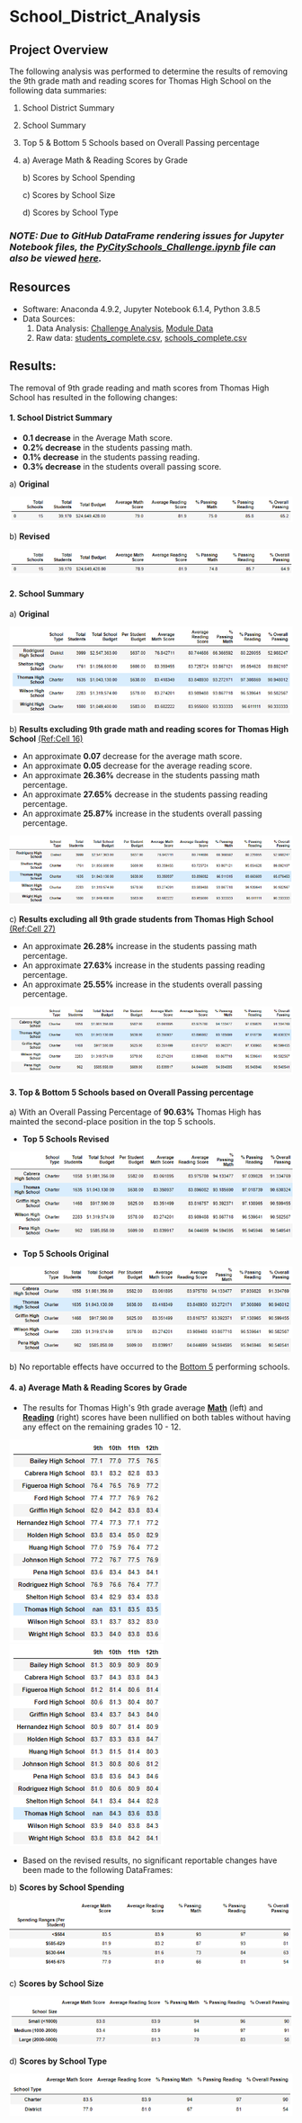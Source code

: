 # School_District_Analysis

## Project Overview

The following analysis was performed to determine the results of removing the 9th grade math and reading scores for Thomas High School on the following data summaries:

1. School District Summary
2. School Summary
3. Top 5 & Bottom 5 Schools based on Overall Passing percentage
4. a) Average Math & Reading Scores by Grade
   
   b) Scores by School Spending
   
   c) Scores by School Size
   
   d) Scores by School Type

### ***NOTE: Due to GitHub DataFrame rendering issues for Jupyter Notebook files, the [PyCitySchools_Challenge.ipynb](PyCitySchools_Challenge.ipynb) file can also be viewed [here](https://nbviewer.jupyter.org/github/joshb738/School_District_Analysis/blob/main/PyCitySchools_Challenge.ipynb).***

## Resources 
- Software: Anaconda 4.9.2, Jupyter Notebook 6.1.4, Python 3.8.5
- Data Sources: 
   1. Data Analysis: [Challenge Analysis](PyCitySchools_Challenge.ipynb), [Module Data](PyCitySchools.ipynb)
   2. Raw data: [students_complete.csv](Resources/students_complete.csv), [schools_complete.csv](Resources/schools_complete.csv)

## Results: 

The removal of 9th grade reading and math scores from Thomas High School has resulted in the following changes:  

#### 1. **School District Summary**
   - **0.1 decrease** in the Average Math score.
   - **0.2% decrease** in the students passing math.
   - **0.1% decrease** in the students passing reading.
   - **0.3% decrease** in the students overall passing score.
   
   a) **Original**
   <p align="left">
   <img src="Resources/district_summary_original.PNG">
   </p>
   
   b) **Revised**    
   <p align="left">
   <img src="Resources/district_summary_revised.PNG">
   </p>
   
#### 2. **School Summary**
   
   a) **Original** 
   
   <p align="left">
   <img src="Resources/per_school_summary_original.PNG">
   </p>
   
   b) **Results excluding 9th grade math and reading scores for Thomas High School**   [(Ref:Cell 16)](https://nbviewer.jupyter.org/github/joshb738/School_District_Analysis/blob/main/PyCitySchools_Challenge.ipynb)
   
   - An approximate **0.07** decrease for the average math score.
   - An approximate **0.05** decrease for the average reading score.
   - An approximate **26.36%** decrease in the students passing math percentage.
   - An approximate **27.65%** decrease in the students passing reading percentage.
   - An approximate **25.87%** increase in the students overall passing percentage. 
   
   <p align="left">
   <img src="Resources/per_school_summary_WOTHS9.PNG">
   </p>
   
   c) **Results excluding all 9th grade students from Thomas High School**    [(Ref:Cell 27)](https://nbviewer.jupyter.org/github/joshb738/School_District_Analysis/blob/main/PyCitySchools_Challenge.ipynb)
   
   - An approximate **26.28%** increase in the students passing math percentage.
   - An approximate **27.63%** increase in the students passing reading percentage.
   - An approximate **25.55%** increase in the students overall passing percentage. 
   
   <p align="left">
   <img src="Resources/per_school_summary_revised1.PNG">
   </p>

#### 3. **Top & Bottom 5 Schools based on Overall Passing percentage**
   
   a) With an Overall Passing Percentage of **90.63%** Thomas High has mainted the second-place position in the top 5 schools.
   
   - **Top 5 Schools Revised** 
   <p align="left">
   <img src="Resources/top5_schools_revised.PNG">
   </p>
   
   - **Top 5 Schools Original**
   <p align="left">
   <img src="Resources/top5_schools_original.PNG">
   </p>
   
   b) No reportable effects have occurred  to the [Bottom 5](Resources/bottom5_schools_revised.PNG) performing schools.
   
#### 4. a) Average Math & Reading Scores by Grade
   - The results for Thomas High's 9th grade average [**Math**](Resources/average_math_score_revised.PNG) (left) and [**Reading**](Resources/average_reading_score_revised.PNG) (right) scores have been nullified on both tables without having any effect on the remaining grades 10 - 12.
  
  <img src="Resources/average_math_score_revised.PNG"> <img src="Resources/average_reading_score_revised.PNG">
   
  - Based on the revised results, no significant reportable changes have been made to the following DataFrames:
  
   b) **Scores by School Spending**
   <p align="left">
   <img src="Resources/scores_spending_summary.PNG">
   </p>
   
   c) **Scores by School Size**
   <p align="left">
   <img src="Resources/scores_size_summary.PNG">
   </p>
   
   d) **Scores by School Type**
   <p align="left">
   <img src="Resources/scores_type_summary.PNG">
   </p>

